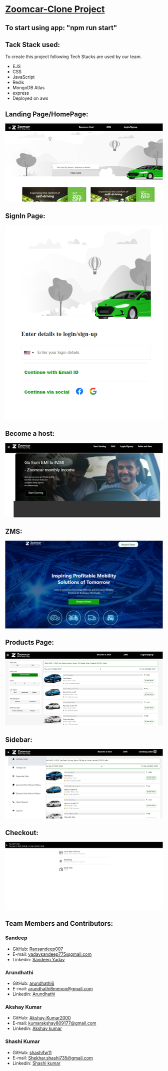 <h1><a href="http://3.82.160.93:2345/home" target="_blank">Zoomcar-Clone Project</a></h1>
<h2>To start using app: "npm run start"</h2>
<h2> Tack Stack used: </h2>
<p> To create this project following Tech Stacks are used by our team.</p>
<ul>
 <li> EJS </li>
 <li> CSS </li>
 <li> JavaScript </li>
 <li> Redis </li>
 <li> MongoDB Atlas</li>
 <li> express </li>
 <li> Deployed on aws </li>
</ul>

 <h2> Landing Page/HomePage: </h2>
 <img src="./public/img/website/landingpage.png" alt="HomePage" data-canonical-src="https://i.imgur.com/rh3hvxm.png" style="max-width: 100%;">
 
 
 <h2> SignIn Page:</h2>
 <img src="./public/img/website/singin.png" alt="SignIn" data-canonical-src="https://i.imgur.com/rh3hvxm.png" style="max-width: 100%;">

 <h2> Become a host:</h2>
 <img src="./public/img/website/host.png" alt="Become a host" data-canonical-src="https://i.imgur.com/rh3hvxm.png" style="max-width: 100%;">
 
 <h2> ZMS:</h2>
 <img src="./public/img/website/zms.png" alt="ZMS" data-canonical-src="https://i.imgur.com/rh3hvxm.png" style="max-width: 100%;">

<h2> Products Page:</h2>
 <img src="./public/img/website/products.png" alt="Products Page" data-canonical-src="https://i.imgur.com/rh3hvxm.png" style="max-width: 100%;">

 <h2> Sidebar:</h2>
 <img src="./public/img/website/sildebar.png" alt="Sidebar" data-canonical-src="https://i.imgur.com/rh3hvxm.png" style="max-width: 100%;">

 <h2> Checkout:</h2>
 <img src="./public/img/website/checkout.png" alt="Checkout" data-canonical-src="https://i.imgur.com/rh3hvxm.png" style="max-width: 100%;">

 <h2>Team Members and Contributors: </h2>
 <h3>Sandeep</h3>
 <ul>
 <li>GitHub: <a href="https://github.com/Raosandeep007">Raosandeep007</a> </li>
 <li>E-mail: <a href="mailto:yadavsandeep775@gmail.com">yadavsandeep775@gmail.com</a></li>
 <li>Linkedin: <a href="https://www.linkedin.com/in/sandeep-yadav-828779149/" rel="nofollow">Sandeep Yadav</a></li>
 </ul>

 <h3>Arundhathi</h3>
 <ul>
 <li>GitHub: <a href="https://github.com/arundhathi6"> arundhathi6</a></li>
 <li>E-mail: <a href="mailto:arundhathi6menon@gmail.com">arundhathi6menon@gmail.com</a></li>
 <li>Linkedin: <a href="https://www.linkedin.com/in/arundhathi6/" rel="nofollow">Arundhathi</a></li>
 </ul>

 <h3>Akshay Kumar</h3>
 <ul>
 <li>GitHub: <a href="https://github.com/Akshay-Kumar2000">Akshay-Kumar2000 </a></li>
 <li>E-mail: <a href="mailto:kumarakshay809177@gmail.com">kumarakshay809177@gmail.com</a></li>
 <li>Linkedin: <a href="https://www.linkedin.com/in/akshay-kumar-018970189/" rel="nofollow">Akshay kumar</a></li>
 </ul>

 <h3>Shashi Kumar</h3>
 <ul>
 <li>GitHub: <a href="https://github.com/shashifw11">shashifw11 </a></li>
 <li>E-mail: <a href="mailto:Shekhar.shashi735@gmail.com">Shekhar.shashi735@gmail.com</a></li>
 <li>Linkedin: <a href="https://www.linkedin.com/in/shashi-kumar-0a4835150/" rel="nofollow">Shashi kumar</a></li>
 </ul>
